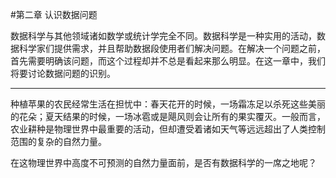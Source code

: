 #第二章 认识数据问题

数据科学与其他领域诸如数学或统计学完全不同。数据科学是一种实用的活动，数据科学家们提供需求，并且帮助数据段使用者们解决问题。在解决一个问题之前，首先需要明确该问题，而这个过程却并不总是看起来那么明显。在这一章中，我们将要讨论数据问题的识别。

----------------------
种植苹果的农民经常生活在担忧中：春天花开的时候，一场霜冻足以杀死这些美丽的花朵；夏天结果的时候，一场冰雹或是飓风则会让所有的果实覆灭。一般而言，农业耕种是物理世界中最重要的活动，但却遭受着诸如天气等远远超出了人类控制范围的复杂的自然力量。


在这物理世界中高度不可预测的自然力量面前，是否有数据科学的一席之地呢？
